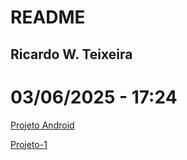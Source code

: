 # README
## Ricardo W. Teixeira
# 03/06/2025 - 17:24
<a href="https://rwteixeira.github.io/projeto-android/" target=_blanck>Projeto Android</a>
<p></p>
<a href="https://rwteixeira.github.io/projeto-1/" target="_blanck">Projeto-1</a>

